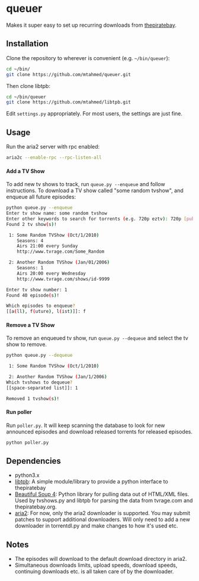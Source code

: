 # queuer

Makes it super easy to set up recurring downloads from [thepiratebay](http://thepiratebay.sx).

## Installation

Clone the repository to wherever is convenient (e.g. `~/bin/queuer`):

```bash
cd ~/bin/
git clone https://github.com/mtahmed/queuer.git
```

Then clone libtpb:

```bash
cd ~/bin/queuer
git clone https://github.com/mtahmed/libtpb.git
```

Edit `settings.py` appropriately. For most users, the settings are just fine.

## Usage

Run the aria2 server with rpc enabled:

```bash
aria2c --enable-rpc --rpc-listen-all
```

#### Add a TV Show

To add new tv shows to track, run `queue.py --enqueue` and follow instructions.
To download a TV show called "some random tvshow", and enqueue all future episodes:

```bash
python queue.py --enqueue
Enter tv show name: some random tvshow
Enter other keywords to search for torrents (e.g. 720p eztv): 720p [publichd]
Found 2 tv show(s)!

 1: Some Random TVShow (Oct/1/2010)
    Seasons: 4
    Airs 21:00 every Sunday
    http://www.tvrage.com/Some_Random

 2: Another Random TVShow (Jan/01/2006)
    Seasons: 1
    Airs 20:00 every Wednesday
    http://www.tvrage.com/shows/id-9999

Enter tv show number: 1
Found 40 episode(s)!

Which episodes to enqueue?
[[a(ll), f(uture), l(ist)]]: f
```

#### Remove a TV Show

To remove an enqueued tv show, run `queue.py --dequeue` and select the tv show
to remove.
```bash
python queue.py --dequeue

 1: Some Random TVShow (Oct/1/2010)

 2: Another Random TVShow (Jan/1/2006)
Which tvshows to dequeue?
[[space-separated list]]: 1

Removed 1 tvshow(s)!
```

#### Run poller

Run `poller.py`. It will keep scanning the database to look for new announced
episodes and download released torrents for released episodes.
```bash
python poller.py
```

## Dependencies

- python3.x
- [libtpb](https://bitbucket.org/mtahmed/libtpb): A simple module/library to
  provide a python interface to thepiratebay
- [Beautiful Soup 4](http://www.crummy.com/software/BeautifulSoup/bs4/doc/): Python
  library for pulling data out of HTML/XML files. Used by tvshows.py and libtpb
  for parsing the data from tvrage.com and thepiratebay.org.
- [aria2](http://aria2.sourceforge.net/): For now, only the aria2 downloader is
  supported. You may submit patches to support additional downloaders. Will only
  need to add a new downloader in torrentdl.py and make changes to how it's used etc.

## Notes

- The episodes will download to the default download directory in aria2.
- Simultaneous downloads limits, upload speeds, download speeds, continuing
  downloads etc. is all taken care of by the downloader.
